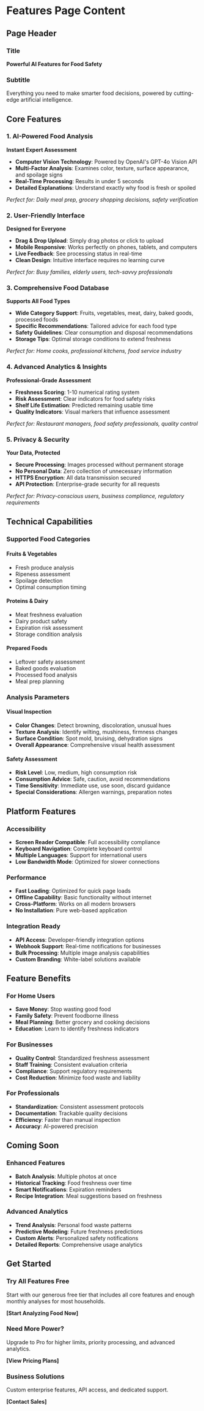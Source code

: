 # Features Page Content

## Page Header

### Title
**Powerful AI Features for Food Safety**

### Subtitle
Everything you need to make smarter food decisions, powered by cutting-edge artificial intelligence.

## Core Features

### 1. AI-Powered Food Analysis
**Instant Expert Assessment**

- **Computer Vision Technology**: Powered by OpenAI's GPT-4o Vision API
- **Multi-Factor Analysis**: Examines color, texture, surface appearance, and spoilage signs
- **Real-Time Processing**: Results in under 5 seconds
- **Detailed Explanations**: Understand exactly why food is fresh or spoiled

*Perfect for: Daily meal prep, grocery shopping decisions, safety verification*

### 2. User-Friendly Interface
**Designed for Everyone**

- **Drag & Drop Upload**: Simply drag photos or click to upload
- **Mobile Responsive**: Works perfectly on phones, tablets, and computers
- **Live Feedback**: See processing status in real-time
- **Clean Design**: Intuitive interface requires no learning curve

*Perfect for: Busy families, elderly users, tech-savvy professionals*

### 3. Comprehensive Food Database
**Supports All Food Types**

- **Wide Category Support**: Fruits, vegetables, meat, dairy, baked goods, processed foods
- **Specific Recommendations**: Tailored advice for each food type
- **Safety Guidelines**: Clear consumption and disposal recommendations
- **Storage Tips**: Optimal storage conditions to extend freshness

*Perfect for: Home cooks, professional kitchens, food service industry*

### 4. Advanced Analytics & Insights
**Professional-Grade Assessment**

- **Freshness Scoring**: 1-10 numerical rating system
- **Risk Assessment**: Clear indicators for food safety risks
- **Shelf Life Estimation**: Predicted remaining usable time
- **Quality Indicators**: Visual markers that influence assessment

*Perfect for: Restaurant managers, food safety professionals, quality control*

### 5. Privacy & Security
**Your Data, Protected**

- **Secure Processing**: Images processed without permanent storage
- **No Personal Data**: Zero collection of unnecessary information
- **HTTPS Encryption**: All data transmission secured
- **API Protection**: Enterprise-grade security for all requests

*Perfect for: Privacy-conscious users, business compliance, regulatory requirements*

## Technical Capabilities

### Supported Food Categories

#### Fruits & Vegetables
- Fresh produce analysis
- Ripeness assessment
- Spoilage detection
- Optimal consumption timing

#### Proteins & Dairy
- Meat freshness evaluation
- Dairy product safety
- Expiration risk assessment
- Storage condition analysis

#### Prepared Foods
- Leftover safety assessment
- Baked goods evaluation
- Processed food analysis
- Meal prep planning

### Analysis Parameters

#### Visual Inspection
- **Color Changes**: Detect browning, discoloration, unusual hues
- **Texture Analysis**: Identify wilting, mushiness, firmness changes
- **Surface Condition**: Spot mold, bruising, dehydration signs
- **Overall Appearance**: Comprehensive visual health assessment

#### Safety Assessment
- **Risk Level**: Low, medium, high consumption risk
- **Consumption Advice**: Safe, caution, avoid recommendations
- **Time Sensitivity**: Immediate use, use soon, discard guidance
- **Special Considerations**: Allergen warnings, preparation notes

## Platform Features

### Accessibility
- **Screen Reader Compatible**: Full accessibility compliance
- **Keyboard Navigation**: Complete keyboard control
- **Multiple Languages**: Support for international users
- **Low Bandwidth Mode**: Optimized for slower connections

### Performance
- **Fast Loading**: Optimized for quick page loads
- **Offline Capability**: Basic functionality without internet
- **Cross-Platform**: Works on all modern browsers
- **No Installation**: Pure web-based application

### Integration Ready
- **API Access**: Developer-friendly integration options
- **Webhook Support**: Real-time notifications for businesses
- **Bulk Processing**: Multiple image analysis capabilities
- **Custom Branding**: White-label solutions available

## Feature Benefits

### For Home Users
- **Save Money**: Stop wasting good food
- **Family Safety**: Prevent foodborne illness
- **Meal Planning**: Better grocery and cooking decisions
- **Education**: Learn to identify freshness indicators

### For Businesses
- **Quality Control**: Standardized freshness assessment
- **Staff Training**: Consistent evaluation criteria
- **Compliance**: Support regulatory requirements
- **Cost Reduction**: Minimize food waste and liability

### For Professionals
- **Standardization**: Consistent assessment protocols
- **Documentation**: Trackable quality decisions
- **Efficiency**: Faster than manual inspection
- **Accuracy**: AI-powered precision

## Coming Soon

### Enhanced Features
- **Batch Analysis**: Multiple photos at once
- **Historical Tracking**: Food freshness over time
- **Smart Notifications**: Expiration reminders
- **Recipe Integration**: Meal suggestions based on freshness

### Advanced Analytics
- **Trend Analysis**: Personal food waste patterns
- **Predictive Modeling**: Future freshness predictions
- **Custom Alerts**: Personalized safety notifications
- **Detailed Reports**: Comprehensive usage analytics

## Get Started

### Try All Features Free
Start with our generous free tier that includes all core features and enough monthly analyses for most households.

**[Start Analyzing Food Now]**

### Need More Power?
Upgrade to Pro for higher limits, priority processing, and advanced analytics.

**[View Pricing Plans]**

### Business Solutions
Custom enterprise features, API access, and dedicated support.

**[Contact Sales]**